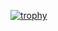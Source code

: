 [![trophy](https://github-profile-trophy.vercel.app/?username=JoelGamer)](https://github.com/ryo-ma/github-profile-trophy)
